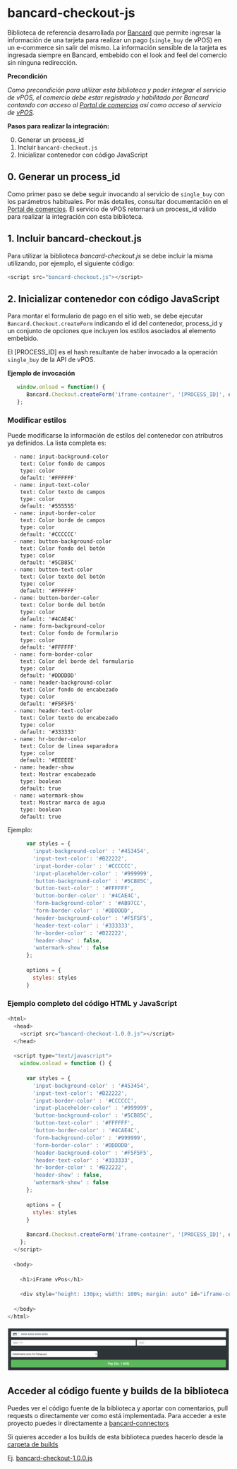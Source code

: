 # bancard-checkout-js
Biblioteca de referencia desarrollada por [Bancard](http://www.bancard.com.py/) que permite ingresar la información de una tarjeta para realizar un pago (`single_buy` de vPOS) en un e-commerce sin salir del mismo. La información sensible de la tarjeta es ingresada siempre en Bancard, embebido con el look and feel del comercio sin ninguna redirección.

**Precondición**

_Como precondición para utilizar esta biblioteca y poder integrar el servicio de vPOS, el comercio debe estar registrado y habilitado por Bancard contando con acceso al [Portal de comercios](https://comercios.bancard.com.py) así como acceso al servicio de [vPOS](http://www.bancard.com.py/index.php/vpos/)._

**Pasos para realizar la integración:**

0. Generar un process_id
1. Incluir `bancard-checkout.js`
2. Inicializar contenedor con código JavaScript

## 0. Generar un process_id
Como primer paso se debe seguir invocando al servicio de `single_buy` con los parámetros habituales. Por más detalles, consultar documentación en el [Portal de comercios](https://comercios.bancard.com.py). El servicio de vPOS retornará un process_id válido para realizar la integración con esta biblioteca.

## 1. Incluir bancard-checkout.js
Para utilizar la biblioteca _bancard-checkout.js_ se debe incluir la misma utilizando, por ejemplo, el siguiente código:

```javascript
<script src="bancard-checkout.js"></script>
```

## 2. Inicializar contenedor con código JavaScript
Para montar el formulario de pago en el sitio web, se debe ejecutar `Bancard.Checkout.createForm` indicando el id del contenedor, process_id y un conjunto de opciones que incluyen los estilos asociados al elemento embebido.

El [PROCESS_ID] es el hash resultante de haber invocado a la operación `single_buy` de la API de vPOS.

**Ejemplo de invocación**

```javascript
   window.onload = function() {
      Bancard.Checkout.createForm('iframe-container', '[PROCESS_ID]', options);
   };
```

### Modificar estilos
Puede modificarse la información de estilos del contenedor con atributros ya definidos. La lista completa es:

```
  - name: input-background-color
    text: Color fondo de campos
    type: color
    default: '#FFFFFF'
  - name: input-text-color
    text: Color texto de campos
    type: color
    default: '#555555'
  - name: input-border-color
    text: Color borde de campos
    type: color
    default: '#CCCCCC'
  - name: button-background-color
    text: Color fondo del botón
    type: color
    default: '#5CB85C'
  - name: button-text-color
    text: Color texto del botón
    type: color
    default: '#FFFFFF'
  - name: button-border-color
    text: Color borde del botón
    type: color
    default: '#4CAE4C'
  - name: form-background-color
    text: Color fondo de formulario
    type: color
    default: '#FFFFFF'
  - name: form-border-color
    text: Color del borde del formulario
    type: color
    default: '#DDDDDD'
  - name: header-background-color
    text: Color fondo de encabezado
    type: color
    default: '#F5F5F5'
  - name: header-text-color
    text: Color texto de encabezado
    type: color
    default: '#333333'
  - name: hr-border-color
    text: Color de linea separadora
    type: color
    default: '#EEEEEE'
  - name: header-show
    text: Mostrar encabezado
    type: boolean
    default: true
  - name: watermark-show
    text: Mostrar marca de agua
    type: boolean
    default: true
```

Ejemplo:

```javascript
      var styles = {
        'input-background-color' : '#453454',
        'input-text-color': '#B22222',
        'input-border-color' : '#CCCCCC',
        'input-placeholder-color' : '#999999',
        'button-background-color' : '#5CB85C',
        'button-text-color' : '#FFFFFF',
        'button-border-color' : '#4CAE4C',
        'form-background-color' : '#AB97CC',
        'form-border-color' : '#DDDDDD',
        'header-background-color' : '#F5F5F5',
        'header-text-color' : '#333333',
        'hr-border-color' : '#B22222',
        'header-show' : false,
        'watermark-show' : false
      };

      options = {
        styles: styles
      }
```

### Ejemplo completo del código HTML y JavaScript

```javascript
<html>
  <head>
    <script src="bancard-checkout-1.0.0.js"></script>
  </head>

  <script type="text/javascript">
    window.onload = function () {

      var styles = {
        'input-background-color' : '#453454',
        'input-text-color': '#B22222',
        'input-border-color' : '#CCCCCC',
        'input-placeholder-color' : '#999999',
        'button-background-color' : '#5CB85C',
        'button-text-color' : '#FFFFFF',
        'button-border-color' : '#4CAE4C',
        'form-background-color' : '#999999',
        'form-border-color' : '#DDDDDD',
        'header-background-color' : '#F5F5F5',
        'header-text-color' : '#333333',
        'hr-border-color' : '#B22222',
        'header-show' : false,
        'watermark-show' : false
      };

      options = {
        styles: styles
      }

      Bancard.Checkout.createForm('iframe-container', '[PROCESS_ID]', options);
    };
  </script>

  <body>

    <h1>iFrame vPos</h1>

    <div style="height: 130px; width: 100%; margin: auto" id="iframe-container"/>

  </body>
</html>
```

![iFrame](iFrame.png)


## Acceder al código fuente y builds de la biblioteca
Puedes ver el código fuente de la biblioteca y aportar con comentarios, pull requests o directamente ver como está implementada.
Para acceder a este proyecto puedes ir directamente a [bancard-connectors](https://github.com/Bancard/bancard-connectors/tree/develop/vpos/checkout/javascript)

Si quieres acceder a los builds de esta biblioteca puedes hacerlo desde la [carpeta de builds](https://github.com/Bancard/bancard-checkout-js/tree/master/build)

Ej. [bancard-checkout-1.0.0.js](build/bancard-checkout-1.0.0.js)

